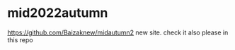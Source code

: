 # mid2022autumn

https://github.com/Baizaknew/midautumn2
new site. check it also please in this repo
